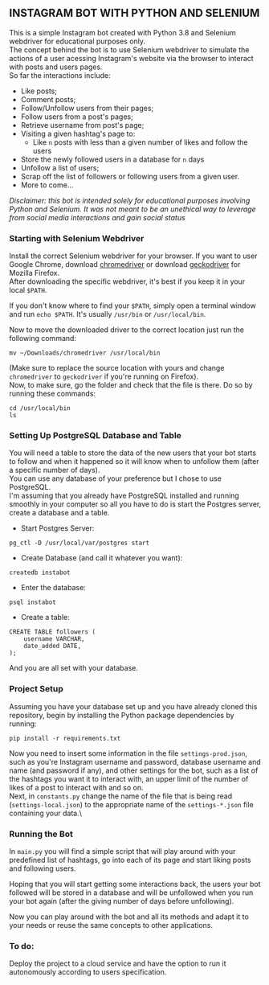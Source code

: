 ## INSTAGRAM BOT WITH PYTHON AND SELENIUM

This is a simple Instagram bot created with Python 3.8 and Selenium webdriver for educational purposes only.\
The concept behind the bot is to use Selenium webdriver to simulate the actions of a user acessing Instagram's website via the browser to interact with posts and users pages.\
So far the interactions include:
* Like posts;
* Comment posts;
* Follow/Unfollow users from their pages;
* Follow users from a post's pages;
* Retrieve username from post's page;
* Visiting a given hashtag's page to:
  * Like `n` posts with less than a given number of likes and follow the users
* Store the newly followed users in a database for `n` days
* Unfollow a list of users;
* Scrap off the list of followers or following users from a given user.
* More to come...

*Disclaimer: this bot is intended solely for educational purposes involving Python and Selenium. It was not meant to be an unethical way to leverage from social media interactions and gain social status*

### Starting with Selenium Webdriver

Install the correct Selenium webdriver for your browser. If you want to user Google Chrome, download [chromedriver](https://chromedriver.chromium.org/downloads) or download [geckodriver](https://github.com/mozilla/geckodriver/releases) for Mozilla Firefox.\
After downloading the specific webdriver, it's best if you keep it in your local `$PATH`.

If you don't know where to find your `$PATH`, simply open a terminal window and run `echo $PATH`. It's usually `/usr/bin` or `/usr/local/bin`.

Now to move the downloaded driver to the correct location just run the following command:
```
mv ~/Downloads/chromedriver /usr/local/bin
```
(Make sure to replace the source location with yours and change `chromedriver` to `geckodriver` if you're running on Firefox).\
Now, to make sure, go the folder and check that the file is there. Do so by running these commands:
```
cd /usr/local/bin
ls
```
### Setting Up PostgreSQL Database and Table

You will need a table to store the data of the new users that your bot starts to follow and when it happened so it will know when to unfollow them (after a specific number of days).\
You can use any database of your preference but I chose to use PostgreSQL.\
I'm assuming that you already have PostgreSQL installed and running smoothly in your computer so all you have to do is start the Postgres server, create a database and a table.
* Start Postgres Server:
```
pg_ctl -D /usr/local/var/postgres start
```
* Create Database (and call it whatever you want):
```
createdb instabot
```
* Enter the database:
```
psql instabot
```
* Create a table:
```
CREATE TABLE followers (
    username VARCHAR,
    date_added DATE,
);
```
And you are all set with your database.

### Project Setup

Assuming you have your database set up and you have already cloned this repository, begin by installing the Python package dependencies by running:
```
pip install -r requirements.txt
```
Now you need to insert some information in the file `settings-prod.json`, such as you're Instagram username and password, database username and name (and password if any), and other settings for the bot, such as a list of the hashtags you want it to interact with, an upper limit of the number of likes of a post to interact with and so on.\
Next, in `constants.py` change the name of the file that is being read (`settings-local.json`) to the appropriate name of the `settings-*.json` file containing your data.\

### Running the Bot

In `main.py` you will find a simple script that will play around with your predefined list of hashtags, go into each of its page and start liking posts and following users.

Hoping that you will start getting some interactions back, the users your bot followed will be stored in a database and will be unfollowed when you run your bot again (after the giving number of days before unfollowing).

Now you can play around with the bot and all its methods and adapt it to your needs or reuse the same concepts to other applications.

### To do:

Deploy the project to a cloud service and have the option to run it autonomously according to users specification.
